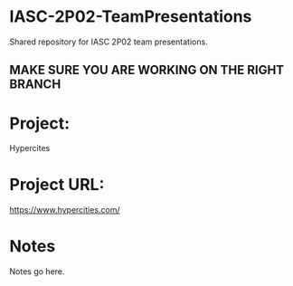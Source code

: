 # IASC-2P02-TeamPresentations
Shared repository for IASC 2P02 team presentations.

## **MAKE SURE YOU ARE WORKING ON THE RIGHT BRANCH**

# Project:
Hypercites    

# Project URL:
https://www.hypercities.com/    

# Notes

Notes go here.
